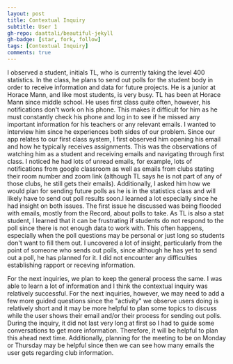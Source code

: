 ```yaml
---
layout: post
title: Contextual Inquiry
subtitle: User 1
gh-repo: daattali/beautiful-jekyll
gh-badge: [star, fork, follow]
tags: [Contextual Inquiry]
comments: true
---
```

I observed a student, initials TL, who is currently taking the level 400 statistics. In the class, he plans to send out polls for the student body in order to receive information and data for future projects. He is a junior at Horace Mann, and like most students, is very busy. TL has been at Horace Mann since middle school. He uses first class quite often, however, his notifications don't work on his phone. This makes it difficult for him as he must constantly check his phone and log in to see if he missed any important information for his teachers or any relevant emails. 
I wanted to interview him since he experiences both sides of our problem. Since our app relates to our first class system, I first observed him opening his email and how he typically receives assignments. This was the observations of watching him as a student and receiving emails and navigating through first class. I noticed he had lots of unread emails, for example, lots of notifications from google classroom as well as emails from clubs stating their room number and zoom link (although TL says he is not part of any of those clubs, he still gets their emails). Additionally, I asked him how we would plan for sending future polls as he is in the statistics class and will likely have to send out poll results soon.I learned a lot especially since he had insight on both issues. The first issue he discussed was being flooded with emails, mostly from the Record, about polls to take. As TL is also a stat student, I learned that it can be frustrating if students do not respond to the poll since there is not enough data to work with. This often happens, especially when the poll questions may be personal or just long so students don't want to fill them out. I uncovered a lot of insight, particularly from the point of someone who sends out polls, since although he has yet to send out a poll, he has planned for it. I did not encounter any difficulties establishing rapport or receving information. 

For the next inquiries, we plan to keep the general process the same. I was able to learn a lot of information and I think the contextual inquiry was relatively successful. 
For the next inquiries, however, we may need to add a few more guided questions since the "activity" we observe users doing is relatively short and it may be more helpful to plan some topics to discuss while the user shows their email and/or their process for sending out polls. During the inquiry, it did not last very long at first so I had to guide some conversations to get more information. Therefore, it will be helpful to plan this ahead next time. Additionally, planning for the meeting to be on Monday or Thursday may be helpful since then we can see how many emails the user gets regarding club information. 
